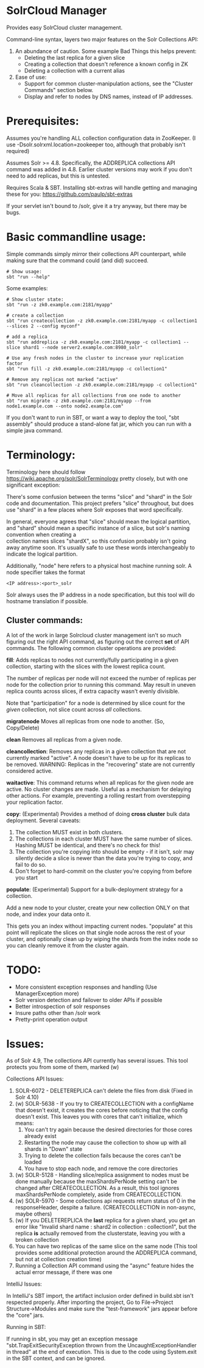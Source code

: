
SolrCloud Manager
=================

Provides easy SolrCloud cluster management.
 
Command-line syntax, layers two major features on the Solr Collections API:

1. An abundance of caution. Some example Bad Things this helps prevent:
    * Deleting the last replica for a given slice
    * Creating a collection that doesn't reference a known config in ZK
    * Deleting a collection with a current alias
2. Ease of use:
    * Support for common cluster-manipulation actions, see the "Cluster Commands" section below.
    * Display and refer to nodes by DNS names, instead of IP addresses. 

Prerequisites:
==============

Assumes you're handling ALL collection configuration data in ZooKeeper. (I use -Dsolr.solrxml.location=zookeeper too, 
although that probably isn't required)

Assumes Solr >= 4.8. Specifically, the ADDREPLICA collections API command was added in 4.8. Earlier cluster versions
may work if you don't need to add replicas, but this is untested.

Requires Scala & SBT. Installing sbt-extras will handle getting and managing these for you: https://github.com/paulp/sbt-extras

If your servlet isn't bound to /solr, give it a try anyway, but there may be bugs.

Basic commandline usage:
=======================

Simple commands simply mirror their collections API counterpart, while making sure that the command could (and did) succeed. 
    
    # Show usage: 
    sbt "run --help"

Some examples:

    # Show cluster state:
    sbt "run -z zk0.example.com:2181/myapp"
    
    # create a collection
    sbt "run createcollection -z zk0.example.com:2181/myapp -c collection1 --slices 2 --config myconf"

    # add a replica
    sbt "run addreplica -z zk0.example.com:2181/myapp -c collection1 --slice shard1 --node server2.example.com:8980_solr"
    
    # Use any fresh nodes in the cluster to increase your replication factor
    sbt "run fill -z zk0.example.com:2181/myapp -c collection1"
    
    # Remove any replicas not marked "active"
    sbt "run cleancollection -z zk0.example.com:2181/myapp -c collection1"
    
    # Move all replicas for all collections from one node to another 
    sbt "run migrate -z zk0.example.com:2181/myapp --from node1.example.com --onto node2.example.com"
    
If you don't want to run in SBT, or want a way to deploy the tool, "sbt assembly" should produce a stand-alone fat jar, 
which you can run with a simple java command.


Terminology:
============

Terminology here should follow https://wiki.apache.org/solr/SolrTerminology pretty closely, 
but with one significant exception:

There's some confusion between the terms "slice" and "shard" in the Solr code and documentation. This project
prefers "slice" throughout, but does use "shard" in a few places where Solr exposes that word specifically. 

In general, everyone agrees that "slice" should mean the logical partition, and "shard" 
should mean a specific instance of a slice, but solr's naming convention when creating a  
collection names slices "shardX", so this confusion probably isn't going away anytime soon. It's
usually safe to use these words interchangeably to indicate the logical partition.

Additionally, "node" here refers to a physical host machine running solr. A node specifier takes the format

    <IP address>:<port>_solr

Solr always uses the IP address in a node specification, but this tool will do hostname translation
if possible.


Cluster commands:
-----------------

A lot of the work in large Solrcloud cluster management isn't so much figuring out the right API command, 
as figuring out the correct **set** of API commands. The following common cluster operations are provided:

**fill**:
Adds replicas to nodes not currently/fully participating in a given collection, starting with the slices with the
lowest replica count.
    
The number of replicas per node will not exceed the number of replicas per node for the collection
prior to running this command. May result in uneven replica counts across slices, if extra capacity wasn't 
evenly divisible.

Note that "participation" for a node is determined by slice count for the _given_ collection, not slice 
count across _all_ collections. 

**migratenode**
Moves all replicas from one node to another. (So, Copy/Delete)

**clean**
Removes all replicas from a given node.
    
**cleancollection**:
Removes any replicas in a given collection that are not currently marked "active". A node doesn't have to be
up for its replicas to be removed. 
WARNING: Replicas in the "recovering" state are not currently considered active.
    
**waitactive**:
This command returns when all replicas for the given node are active. No cluster changes are made. 
Useful as a mechanism for delaying other actions. For example, preventing a rolling restart from overstepping
your replication factor.
    
**copy**: (Experimental)
Provides a method of doing **cross cluster** bulk data deployment. Several caveats:
    
1. The collection MUST exist in both clusters.
1. The collections in each cluster MUST have the same number of slices. Hashing MUST be identical, and there's 
no check for this!
1. The collection you're copying into should be empty - if it isn't, solr may silently decide a slice is
newer than the data you're trying to copy, and fail to do so.
1. Don't forget to hard-commit on the cluster you're copying from before you start

**populate**: (Experimental)
Support for a bulk-deployment strategy for a collection. 

Add a new node to your cluster, create your new 
collection ONLY on that node, and index your data onto it. 
 
This gets you an index without impacting current nodes. 
"populate" at this point will replicate the slices on that single node across the rest of your cluster, and 
optionally clean up by wiping the shards from the index node so you can cleanly remove it from the cluster again.

    
TODO:
=====

* More consistent exception responses and handling (Use ManagerException more)
* Solr version detection and failover to older APIs if possible
* Better introspection of solr responses
* Insure paths other than /solr work
* Pretty-print operation output

Issues:
=======

As of Solr 4.9, The collections API currently has several issues. 
This tool protects you from some of them, marked (w)

Collections API Issues:

1. SOLR-6072 - DELETEREPLICA can't delete the files from disk (Fixed in Solr 4.10)
1. (w) SOLR-5638 - If you try to CREATECOLLECTION with a configName that doesn't exist, it creates the cores before noticing that
the config doesn't exist. This leaves you with cores that can't initialize, which means:
    1. You can't try again because the desired directories for those cores already exist
    1. Restarting the node may cause the collection to show up with all shards in "Down" state
    1. Trying to delete the collection fails because the cores can't be loaded
    1. You have to stop each node, and remove the core directories
1. (w) SOLR-5128 - Handling slice/replica assignment to nodes must be done manually because the maxShardsPerNode setting can't be 
changed after CREATECOLLECTION. As a result, this tool ignores maxShardsPerNode completely, aside from CREATECOLLECTION.
1. (w) SOLR-5970 - Some collections api requests return status of 0 in the responseHeader, despite a failure. 
(CREATECOLLECTION in non-async, maybe others)
1. (w) If you DELETEREPLICA the **last** replica for a given shard, you get an error like 
   "Invalid shard name : shard2 in collection : collection1", but the replica **is** actually removed from the clusterstate,
   leaving you with a broken collection
1. You can have two replicas of the same slice on the same node (This tool provides some additional protection around the ADDREPLICA 
    command, but not at collection creation time)
1. Running a Collection API command using the "async" feature hides the actual error message, if there was one

IntelliJ Issues:

In IntelliJ's SBT import, the artifact inclusion order defined in build.sbt isn't respected properly. 
After importing the project,
Go to File->Project Structure->Modules and make sure the "test-framework" jars appear before the "core" jars.

Running in SBT:

If running in sbt, you may get an exception message "sbt.TrapExitSecurityException thrown from the UncaughtExceptionHandler in thread"
at the end of execution. This is due to the code using System.exit in the SBT context, and can be ignored.

